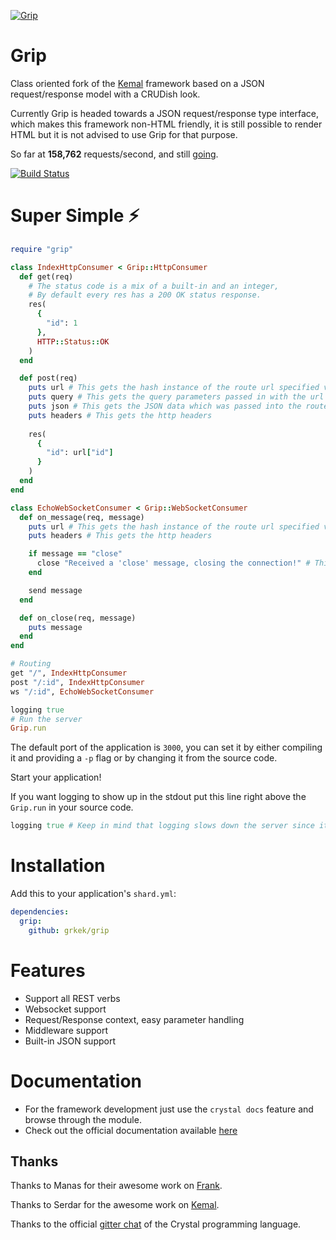 
[![Grip](https://avatars0.githubusercontent.com/u/44188195?s=200&v=4)](https://github.com/grkek/grip)

# Grip

Class oriented fork of the [Kemal](https://kemalcr.com) framework based on a JSON request/response model with a CRUDish look.

Currently Grip is headed towards a JSON request/response type interface, which makes this framework non-HTML friendly, 
it is still possible to render HTML but it is not advised to use Grip for that purpose.

So far at **158,762** requests/second, and still [going](https://github.com/the-benchmarker/web-frameworks).

[![Build Status](https://travis-ci.org/grkek/grip.svg?branch=master)](https://travis-ci.org/grkek/grip)

# Super Simple ⚡️

```ruby
require "grip"

class IndexHttpConsumer < Grip::HttpConsumer
  def get(req)
    # The status code is a mix of a built-in and an integer,
    # By default every res has a 200 OK status response.
    res(
      {
        "id": 1
      },
      HTTP::Status::OK
    )
  end

  def post(req)
    puts url # This gets the hash instance of the route url specified variables
    puts query # This gets the query parameters passed in with the url
    puts json # This gets the JSON data which was passed into the route
    puts headers # This gets the http headers
    
    res(
      {
        "id": url["id"]
      }
    )
  end
end

class EchoWebSocketConsumer < Grip::WebSocketConsumer
  def on_message(req, message)
    puts url # This gets the hash instance of the route url specified variables
    puts headers # This gets the http headers

    if message == "close"
      close "Received a 'close' message, closing the connection!" # This closes the connection
    end

    send message
  end

  def on_close(req, message)
    puts message
  end
end

# Routing
get "/", IndexHttpConsumer
post "/:id", IndexHttpConsumer
ws "/:id", EchoWebSocketConsumer

logging true
# Run the server
Grip.run
```

The default port of the application is `3000`, 
you can set it by either compiling it and providing a `-p` flag or
by changing it from the source code.

Start your application!

If you want logging to show up in the stdout put this line right above the `Grip.run` in your source code.

```ruby
logging true # Keep in mind that logging slows down the server since it is an IO bound operation
```

# Installation

Add this to your application's `shard.yml`:

```yaml
dependencies:
  grip:
    github: grkek/grip
```

# Features

- Support all REST verbs
- Websocket support
- Request/Response context, easy parameter handling
- Middleware support
- Built-in JSON support

# Documentation

- For the framework development just use the `crystal docs` feature and browse through the module.
- Check out the official documentation available [here](https://github.com/grkek/grip/blob/master/DOCUMENTATION.md)

## Thanks

Thanks to Manas for their awesome work on [Frank](https://github.com/manastech/frank).

Thanks to Serdar for the awesome work on [Kemal](https://github.com/kemalcr/kemal).

Thanks to the official [gitter chat](https://gitter.im/crystal-lang/crystal#) of the Crystal programming language.
